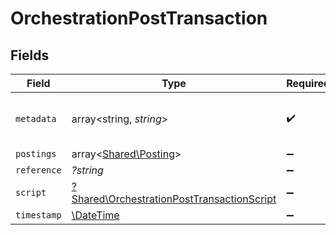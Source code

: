 # OrchestrationPostTransaction


## Fields

| Field                                                                                                   | Type                                                                                                    | Required                                                                                                | Description                                                                                             | Example                                                                                                 |
| ------------------------------------------------------------------------------------------------------- | ------------------------------------------------------------------------------------------------------- | ------------------------------------------------------------------------------------------------------- | ------------------------------------------------------------------------------------------------------- | ------------------------------------------------------------------------------------------------------- |
| `metadata`                                                                                              | array<string, *string*>                                                                                 | :heavy_check_mark:                                                                                      | N/A                                                                                                     | {<br/>"admin": "true"<br/>}                                                                             |
| `postings`                                                                                              | array<[Shared\Posting](../../Models/Shared/Posting.md)>                                                 | :heavy_minus_sign:                                                                                      | N/A                                                                                                     |                                                                                                         |
| `reference`                                                                                             | *?string*                                                                                               | :heavy_minus_sign:                                                                                      | N/A                                                                                                     | ref:001                                                                                                 |
| `script`                                                                                                | [?Shared\OrchestrationPostTransactionScript](../../Models/Shared/OrchestrationPostTransactionScript.md) | :heavy_minus_sign:                                                                                      | N/A                                                                                                     |                                                                                                         |
| `timestamp`                                                                                             | [\DateTime](https://www.php.net/manual/en/class.datetime.php)                                           | :heavy_minus_sign:                                                                                      | N/A                                                                                                     |                                                                                                         |